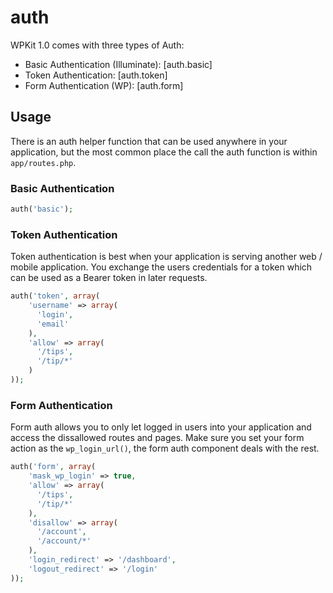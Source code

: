 # auth

WPKit 1.0 comes with three types of Auth:

* Basic Authentication (Illuminate): [auth.basic]
* Token Authentication: [auth.token]
* Form Authentication (WP): [auth.form]


## Usage

There is an auth helper function that can be used anywhere in your application, but the most common place the call the auth function is within `app/routes.php`.

### Basic Authentication

```php
auth('basic');
```

### Token Authentication

Token authentication is best when your application is serving another web / mobile application. You exchange the users credentials for a token which can be used as a Bearer token in later requests.

```php
auth('token', array(
	'username' => array(
	  'login',
	  'email'
	),
	'allow' => array(
	  '/tips',
	  '/tip/*'
	)
));
```

### Form Authentication

Form auth allows you to only let logged in users into your application and access the dissallowed routes and pages. Make sure you set your form action as the `wp_login_url()`, the form auth component deals with the rest.

```php
auth('form', array(
	'mask_wp_login' => true,
	'allow' => array(
	  '/tips',
	  '/tip/*'
	),
	'disallow' => array(
	  '/account',
	  '/account/*'
	),
	'login_redirect' => '/dashboard',
	'logout_redirect' => '/login'
));
```
